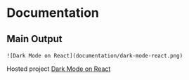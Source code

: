 # Documentation #

## Main Output
    ![Dark Mode on React](documentation/dark-mode-react.png)

Hosted project [Dark Mode on React](https://jsiesquen.github.io/web-demos/dark-mode-react/)